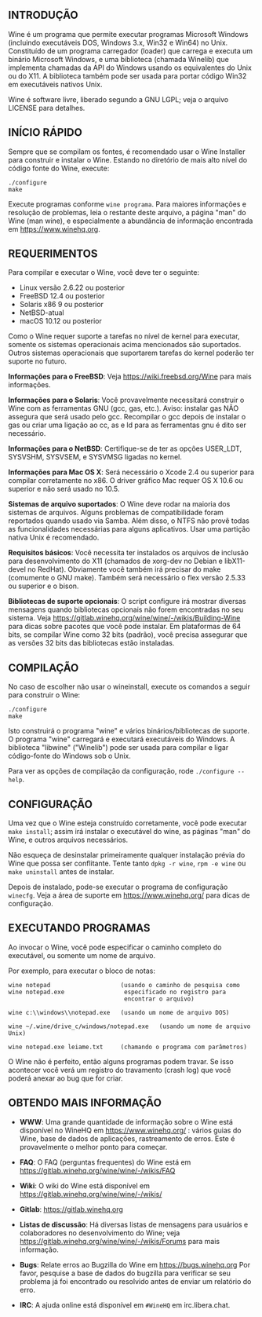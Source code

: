 ## INTRODUÇÃO

Wine é um programa que permite executar programas Microsoft Windows
(incluindo executáveis DOS, Windows 3.x, Win32 e Win64) no Unix.
Constituído de um programa carregador (loader) que carrega e executa
um binário Microsoft Windows, e uma biblioteca (chamada Winelib) que
implementa chamadas da API do Windows usando os equivalentes do Unix
ou do X11. A biblioteca também pode ser usada para portar código
Win32 em executáveis nativos Unix.

Wine é software livre, liberado segundo a GNU LGPL; veja o arquivo
LICENSE para detalhes.


## INÍCIO RÁPIDO

Sempre que se compilam os fontes, é recomendado usar o Wine Installer
para construir e instalar o Wine. Estando no diretório de mais alto
nível do código fonte do Wine, execute:

```
./configure
make
```

Execute programas conforme `wine programa`. Para maiores informações
e resolução de problemas, leia o restante deste arquivo, a página
"man" do Wine (man wine), e especialmente a abundância de informação
encontrada em https://www.winehq.org.


## REQUERIMENTOS

Para compilar e executar o Wine, você deve ter o seguinte:

- Linux versão 2.6.22 ou posterior
- FreeBSD 12.4 ou posterior
- Solaris x86 9 ou posterior
- NetBSD-atual
- macOS 10.12 ou posterior

Como o Wine requer suporte a tarefas no nível de kernel para executar,
somente os sistemas operacionais acima mencionados são suportados.
Outros sistemas operacionais que suportarem tarefas do kernel poderão
ter suporte no futuro.

**Informações para o FreeBSD**:
  Veja https://wiki.freebsd.org/Wine para mais informações.

**Informações para o Solaris**:
  Você provavelmente necessitará construir o Wine com as ferramentas GNU
  (gcc, gas, etc.). Aviso: instalar gas NÃO assegura que será usado pelo
  gcc. Recompilar o gcc depois de instalar o gas ou criar uma ligação ao
  cc, as e ld para as ferramentas gnu é dito ser necessário.

**Informações para o NetBSD**:
  Certifique-se de ter as opções USER_LDT, SYSVSHM, SYSVSEM, e SYSVMSG
  ligadas no kernel.

**Informações para Mac OS X**:
  Será necessário o Xcode 2.4 ou superior para compilar corretamente no x86.
  O driver gráfico Mac requer OS X 10.6 ou superior e não será usado no 10.5.

**Sistemas de arquivo suportados**:
  O Wine deve rodar na maioria dos sistemas de arquivos. Alguns problemas de
  compatibilidade foram reportados quando usado via Samba. Além disso, o NTFS
  não provê todas as funcionalidades necessárias para alguns aplicativos.
  Usar uma partição nativa Unix é recomendado.

**Requisitos básicos**:
  Você necessita ter instalados os arquivos de inclusão para desenvolvimento
  do X11 (chamados de xorg-dev no Debian e libX11-devel no RedHat).
  Obviamente você também irá precisar do make (comumente o GNU make).
  Também será necessário o flex versão 2.5.33 ou superior e o bison.

**Bibliotecas de suporte opcionais**:
  O script configure irá mostrar diversas mensagens quando bibliotecas
  opcionais não forem encontradas no seu sistema.
  Veja https://gitlab.winehq.org/wine/wine/-/wikis/Building-Wine para
  dicas sobre pacotes que você pode instalar.
  Em plataformas de 64 bits, se compilar Wine como 32 bits (padrão), você
  precisa assegurar que as versões 32 bits das bibliotecas estão instaladas.


## COMPILAÇÃO

No caso de escolher não usar o wineinstall, execute os comandos a seguir
para construir o Wine:

```
./configure
make
```

Isto construirá o programa "wine" e vários binários/bibliotecas de suporte.
O programa "wine" carregará e executará executáveis do Windows.
A biblioteca "libwine" ("Winelib") pode ser usada para compilar e ligar
código-fonte do Windows sob o Unix.

Para ver as opções de compilação da configuração, rode `./configure --help`.


## CONFIGURAÇÃO

Uma vez que o Wine esteja construído corretamente, você pode executar
`make install`; assim irá instalar o executável do wine, as páginas
"man" do Wine, e outros arquivos necessários.

Não esqueça de desinstalar primeiramente qualquer instalação prévia do
Wine que possa ser conflitante. Tente tanto `dpkg -r wine`, `rpm -e wine`
ou `make uninstall` antes de instalar.

Depois de instalado, pode-se executar o programa de configuração `winecfg`.
Veja a área de suporte em https://www.winehq.org/ para dicas de configuração.


## EXECUTANDO PROGRAMAS

Ao invocar o Wine, você pode especificar o caminho completo do executável,
ou somente um nome de arquivo.

Por exemplo, para executar o bloco de notas:

```
wine notepad                    (usando o caminho de pesquisa como
wine notepad.exe                 especificado no registro para
                                 encontrar o arquivo)

wine c:\\windows\\notepad.exe   (usando um nome de arquivo DOS)

wine ~/.wine/drive_c/windows/notepad.exe   (usando um nome de arquivo Unix)

wine notepad.exe leiame.txt     (chamando o programa com parâmetros)
```

O Wine não é perfeito, então alguns programas podem travar. Se isso
acontecer você verá um registro do travamento (crash log) que você
poderá anexar ao bug que for criar.


## OBTENDO MAIS INFORMAÇÃO

- **WWW**: Uma grande quantidade de informação sobre o Wine está disponível
	no WineHQ em https://www.winehq.org/ : vários guias do Wine, base
	de dados de aplicações, rastreamento de erros. Este é provavelmente
	o melhor ponto para começar.

- **FAQ**: O FAQ (perguntas frequentes) do Wine está em https://gitlab.winehq.org/wine/wine/-/wikis/FAQ

- **Wiki**: O wiki do Wine está disponível em https://gitlab.winehq.org/wine/wine/-/wikis/

- **Gitlab**: https://gitlab.winehq.org

- **Listas de discussão**:
	Há diversas listas de mensagens para usuários e colaboradores no
	desenvolvimento do Wine; veja
	https://gitlab.winehq.org/wine/wine/-/wikis/Forums para mais
	informação.

- **Bugs**: Relate erros ao Bugzilla do Wine em https://bugs.winehq.org
	Por favor, pesquise a base de dados do bugzilla para verificar
	se seu problema já foi encontrado ou resolvido antes de enviar
	um relatório do erro.

- **IRC**: A ajuda online está disponível em `#WineHQ` em irc.libera.chat.
